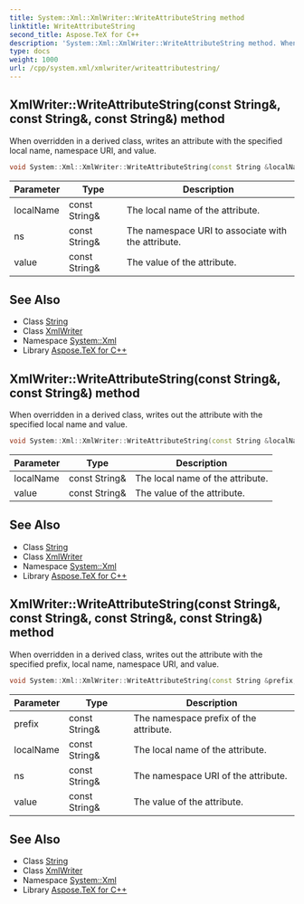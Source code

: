```yaml
---
title: System::Xml::XmlWriter::WriteAttributeString method
linktitle: WriteAttributeString
second_title: Aspose.TeX for C++
description: 'System::Xml::XmlWriter::WriteAttributeString method. When overridden in a derived class, writes an attribute with the specified local name, namespace URI, and value in C++.'
type: docs
weight: 1000
url: /cpp/system.xml/xmlwriter/writeattributestring/
---
```

## XmlWriter::WriteAttributeString(const String\&, const String\&, const String\&) method


When overridden in a derived class, writes an attribute with the specified local name, namespace URI, and value.

```cpp
void System::Xml::XmlWriter::WriteAttributeString(const String &localName, const String &ns, const String &value)
```


| Parameter | Type | Description |
| --- | --- | --- |
| localName | const String\& | The local name of the attribute. |
| ns | const String\& | The namespace URI to associate with the attribute. |
| value | const String\& | The value of the attribute. |

## See Also

* Class [String](../../../system/string/)
* Class [XmlWriter](../)
* Namespace [System::Xml](../../)
* Library [Aspose.TeX for C++](../../../)
## XmlWriter::WriteAttributeString(const String\&, const String\&) method


When overridden in a derived class, writes out the attribute with the specified local name and value.

```cpp
void System::Xml::XmlWriter::WriteAttributeString(const String &localName, const String &value)
```


| Parameter | Type | Description |
| --- | --- | --- |
| localName | const String\& | The local name of the attribute. |
| value | const String\& | The value of the attribute. |

## See Also

* Class [String](../../../system/string/)
* Class [XmlWriter](../)
* Namespace [System::Xml](../../)
* Library [Aspose.TeX for C++](../../../)
## XmlWriter::WriteAttributeString(const String\&, const String\&, const String\&, const String\&) method


When overridden in a derived class, writes out the attribute with the specified prefix, local name, namespace URI, and value.

```cpp
void System::Xml::XmlWriter::WriteAttributeString(const String &prefix, const String &localName, const String &ns, const String &value)
```


| Parameter | Type | Description |
| --- | --- | --- |
| prefix | const String\& | The namespace prefix of the attribute. |
| localName | const String\& | The local name of the attribute. |
| ns | const String\& | The namespace URI of the attribute. |
| value | const String\& | The value of the attribute. |

## See Also

* Class [String](../../../system/string/)
* Class [XmlWriter](../)
* Namespace [System::Xml](../../)
* Library [Aspose.TeX for C++](../../../)
